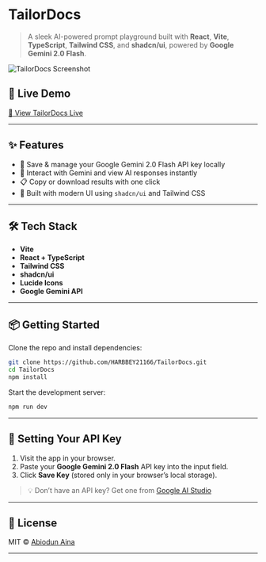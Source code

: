 
# TailorDocs

> A sleek AI-powered prompt playground built with **React**, **Vite**, **TypeScript**, **Tailwind CSS**, and **shadcn/ui**, powered by **Google Gemini 2.0 Flash**.

![TailorDocs Screenshot](https://tailor-docs.vercel.app/) <!-- (Optional: Replace with your app screenshot) -->

## 🚀 Live Demo

[🔗 View TailorDocs Live](https://tailor-docs.vercel.app/)

---

## ✨ Features

* 🔐 Save & manage your Google Gemini 2.0 Flash API key locally
* 🧠 Interact with Gemini and view AI responses instantly
* 📋 Copy or download results with one click
* 🎨 Built with modern UI using `shadcn/ui` and Tailwind CSS

---

## 🛠 Tech Stack

* **Vite**
* **React + TypeScript**
* **Tailwind CSS**
* **shadcn/ui**
* **Lucide Icons**
* **Google Gemini API**

---

## 📦 Getting Started

Clone the repo and install dependencies:

```bash
git clone https://github.com/HARBBEY21166/TailorDocs.git
cd TailorDocs
npm install
```

Start the development server:

```bash
npm run dev
```

---

## 🔑 Setting Your API Key

1. Visit the app in your browser.
2. Paste your **Google Gemini 2.0 Flash** API key into the input field.
3. Click **Save Key** (stored only in your browser’s local storage).

> 💡 Don’t have an API key? Get one from [Google AI Studio](https://aistudio.google.com/app/apikey)

---

## 📄 License

MIT © [Abiodun Aina](https://github.com/HARBBEY21166)

---
